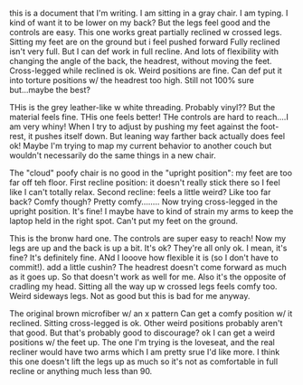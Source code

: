 this is a document that I'm writing. I am sitting in a gray chair. I am typing. I kind of want it to be lower on my back? But the legs feel good and the controls are easy.
This one works great partially reclined w crossed legs.
Sitting my feet are on the ground but i feel pushed forward 
Fully reclined isn't very full. But I can def work in full recline.
And lots of flexibility with changing the angle of the back, the headrest, without moving the feet. 
Cross-legged while reclined is ok. 
Weird positions are fine.
Can def put it into torture positions w/ the headrest too high.
Still not 100% sure but...maybe the best?

THis is the grey leather-like w white threading. Probably vinyl?? But the material feels fine.
THis one feels better! THe controls are hard to reach....I am very whiny!
When I try to adjust by pushing my feet against the foot-rest, it pushes itself down. But leaning way
farther back actually does feel ok! Maybe I'm trying to map my current behavior to another couch but wouldn't necessarily
do the same things in a new chair. 

The "cloud" poofy chair is no good in the "upright position": my feet are too far off teh floor.
First recline position: it doesn't really stick there so I feel like I can't totally relax.
Second recline: feels a little weird? Like too far back? Comfy though? 
Pretty comfy........
Now trying cross-legged in the upright position. It's fine! I maybe have to kind of strain my arms to keep the 
laptop held in the right spot. Can't put my feet on the ground.

This is the bronw hard one.
The controls are super easy to reach!
Now my legs are up and the back is up a bit. It's ok? They're all only ok.
I mean, it's fine? It's definitely fine. ANd I looove how flexible it is (so I don't have to commit!).
add a little cushin?
The headrest doesn't come forward as much as it goes up. So that doesn't work as well for me. 
Also it's the opposite of cradling my head.
Sitting all the way up w crossed legs feels comfy too. 
Weird sideways legs. Not as good but this is bad for me anyway.

The original brown microfiber w/ an x pattern
Can get a comfy position w/ it reclined.
Sitting cross-legged is ok. 
Other weird positions probably aren't that good. But that's probably good to discourage?
ok I can get a weird positions w/ the feet up. 
The one I'm trying is the loveseat, and the real recliner would have two arms which I am pretty srue I'd like more.
I think this one doesn't lift the legs up as much so it's not as comfortable in full recline or anything much less than 90.

